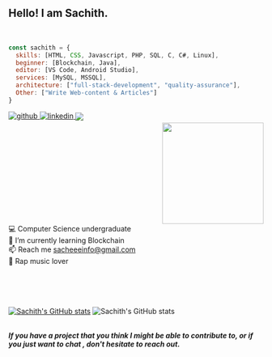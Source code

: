 ## Hello! I am Sachith.
<br/>

```javascript
const sachith = {
  skills: [HTML, CSS, Javascript, PHP, SQL, C, C#, Linux],
  beginner: [Blockchain, Java],
  editor: [VS Code, Android Studio],
  services: [MySQL, MSSQL],
  architecture: ["full-stack-development", "quality-assurance"],
  Other: ["Write Web-content & Articles"]
}
```
<a href="https://github.com/sachith-d" target="_blank">
<img src=https://img.shields.io/badge/github-%2324292e.svg?&style=for-the-badge&logo=github&logoColor=white alt=github style="margin-bottom: 5px;" />
</a>
 <a href="https://www.linkedin.com/in/sachith-dhanushka-55b5951a2/" target="_blank">
<img src=https://img.shields.io/badge/linkedin-%231E77B5.svg?&style=for-the-badge&logo=linkedin&logoColor=white alt=linkedin style="margin-bottom: 5px;" />
</a>
<img src="https://komarev.com/ghpvc/?username=sachith-d&&style=flat-square" align="center" />
<img src="https://github.com/sachith-d/sachith-d/blob/main/Images/happy-spaceman.gif" width="200px" align="right" style="margin-left:500px;">
 
💻 Computer Science undergraduate <br/>
🌱 I’m currently learning Blockchain <br/>
📫 Reach me <a href="mailto:sacheeeinfo@gmail.com">sacheeeinfo@gmail.com</a> <br/>
🎤 Rap music lover

<br><br>
<br/>  
[![Sachith's GitHub stats](https://github-readme-stats.vercel.app/api?username=sachith-d&show_icons=true&theme=transparent&hide=contribs,issues)](https://github.com/anuraghazra/github-readme-stats)
![Sachith's GitHub stats](https://github-readme-stats.vercel.app/api?username=sachith-d&show_icons=true&theme=transparent&hide=contribs,issues)
<br/><br/>

<b><i>If you have a project that you think I might be able to contribute to, or if you just want to chat , don't hesitate to reach out.</i></b>
